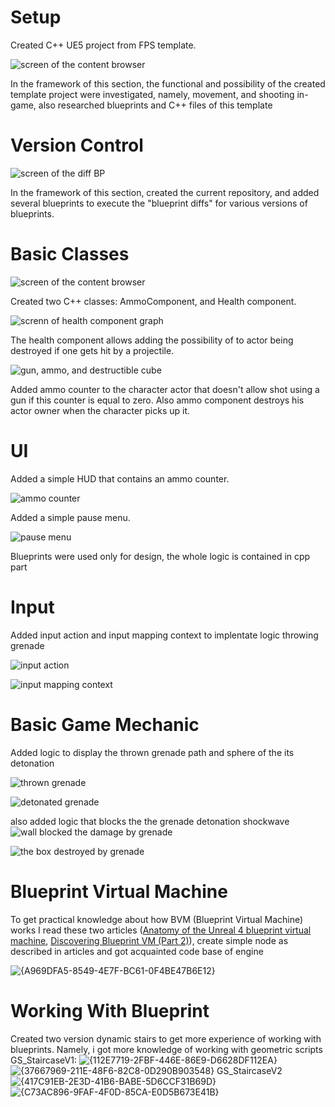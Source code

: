 <h1> Setup </h1>
Created С++ UE5 project from FPS template.

![screen of the content browser](https://github.com/Andrei-KS/Practice/assets/74614116/d3d3c5d2-2772-4a87-a153-e03fe32f2100)

In the framework of this section, the functional and possibility of the created template project were investigated, namely, movement, and shooting in-game, also researched blueprints and C++ files of this template

<h1> Version Control </h1>

![screen of the diff BP](https://github.com/Andrei-KS/Practice/assets/74614116/a97c9cf5-acff-4aaa-90be-1ba427feebc5)

In the framework of this section, created the current repository, and added several blueprints to execute the "blueprint diffs" for various versions of blueprints.

<h1> Basic Classes </h1>

![screen of the content browser](https://github.com/Andrei-KS/Practice/assets/74614116/64628cd6-8854-45d2-a6ef-ca24bd492db1)

Created two C++ classes: AmmoComponent, and Health component.

![screnn of health component graph](https://github.com/Andrei-KS/Practice/assets/74614116/06feed03-8a21-4759-acb0-bab1483ab4a0)

The health component allows adding the possibility of to actor being destroyed if one gets hit by a projectile.

![gun, ammo, and destructible cube](https://github.com/Andrei-KS/Practice/assets/74614116/96cf49cd-636f-4ca3-aaf9-8f45041d5a78)

Added ammo counter to the character actor that doesn't allow shot using a gun if this counter is equal to zero. Also ammo component destroys his actor owner when the character picks up it.

<h1> UI </h1>
Added a simple HUD that contains an ammo counter.

![ammo counter](https://github.com/Andrei-KS/Practice/assets/74614116/cad7978f-da32-4519-90e0-42bb004df606)

Added a simple pause menu.

![pause menu](https://github.com/Andrei-KS/Practice/assets/74614116/75ee7f27-de5e-453c-b49f-61d54dba16b3)

Blueprints were used only for design, the whole logic is contained in cpp part

<h1> Input </h1>
Added input action and input mapping context to implentate logic throwing grenade

![input action](https://github.com/user-attachments/assets/77207fc0-dc0d-47a8-b3f2-a5e5d6dc8629)

![input mapping context](https://github.com/user-attachments/assets/cdd0d67a-278a-452e-b9ce-0ba04eafa57e)

<h1> Basic Game Mechanic </h1>
Added logic to display the thrown grenade path and sphere of the its detonation

![thrown grenade](https://github.com/user-attachments/assets/ef02ae97-380b-4282-8826-da8a32d76d37)

![detonated grenade](https://github.com/user-attachments/assets/fc6a70f3-2521-4c8f-8471-c2c223b1ca02)

also added logic that blocks the the grenade detonation shockwave
![wall blocked the damage by grenade](https://github.com/user-attachments/assets/6c8d83f1-546b-490f-928c-3d607d944a5a)

![the box destroyed by grenade](https://github.com/user-attachments/assets/16903d0a-dc6e-4dc6-9c72-c26f9e7bc134)

<h1> Blueprint Virtual Machine </h1>

To get practical knowledge about how BVM (Blueprint Virtual Machine) works I read these two articles ([Anatomy of the Unreal 4 blueprint virtual machine](https://ikrima.dev/ue4guide/engine-programming/blueprints/bp-virtualmachine-overview/), [Discovering Blueprint VM (Part 2)](https://intaxwashere.github.io/blueprint-part-two/)), create simple node as described in articles and got acquainted code base of engine

![{A969DFA5-8549-4E7F-BC61-0F4BE47B6E12}](https://github.com/user-attachments/assets/c4081a91-0748-4246-b5b2-41f78bc70993)

<h1> Working With Blueprint </h1>

Created two version dynamic stairs to get more experience of working with blueprints. Namely, i got more knowledge of working with geometric scripts
GS_StaircaseV1:
![{112E7719-2FBF-446E-86E9-D6628DF112EA}](https://github.com/user-attachments/assets/3d4cc140-b353-4c22-bddf-46ccd4dc5568)
![{37667969-211E-48F6-82C8-0D290B903548}](https://github.com/user-attachments/assets/4de2b1a7-a280-470d-b760-59d9a32cc83c)
GS_StaircaseV2
![{417C91EB-2E3D-41B6-BABE-5D6CCF31B69D}](https://github.com/user-attachments/assets/9c158174-6290-4d06-a18e-275fad60e595)
![{C73AC896-9FAF-4F0D-85CA-E0D5B673E41B}](https://github.com/user-attachments/assets/c739a459-ba57-4a00-a4ae-6a601c36456f)





